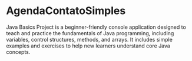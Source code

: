# AgendaContatoSimples
Java Basics Project is a beginner-friendly console application designed to teach and practice the fundamentals of Java programming, including variables, control structures, methods, and arrays. It includes simple examples and exercises to help new learners understand core Java concepts.
